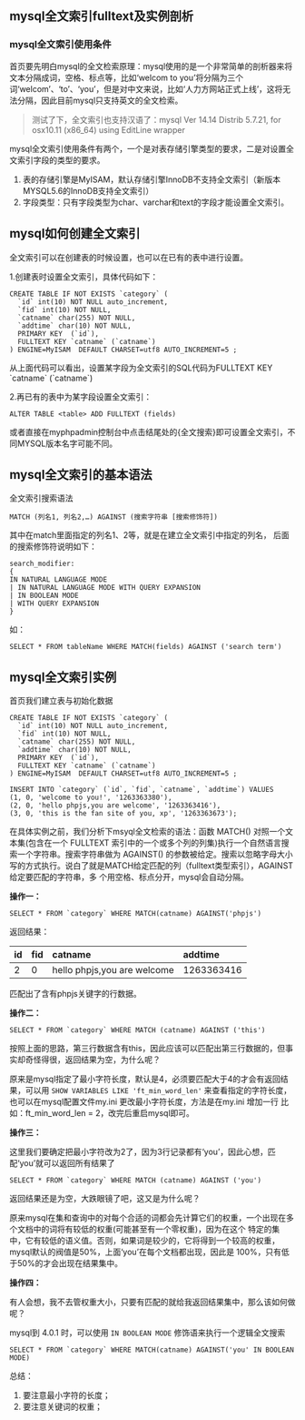 ## mysql全文索引fulltext及实例剖析

### mysql全文索引使用条件

首页要先明白mysql的全文检索原理：mysql使用的是一个非常简单的剖析器来将文本分隔成词，空格、标点等，比如‘welcom to you’将分隔为三个词‘welcom’、‘to’、‘you’，但是对中文来说，比如‘人力方网站正式上线’，这将无法分隔，因此目前mysql只支持英文的全文检索。

> 测试了下，全文索引也支持汉语了：mysql  Ver 14.14 Distrib 5.7.21, for osx10.11 \(x86\_64\) using  EditLine wrapper

mysql全文索引使用条件有两个，一个是对表存储引擎类型的要求，二是对设置全文索引字段的类型的要求。

1. 表的存储引擎是MyISAM，默认存储引擎InnoDB不支持全文索引（新版本MYSQL5.6的InnoDB支持全文索引）
2. 字段类型：只有字段类型为char、varchar和text的字段才能设置全文索引。

## mysql如何创建全文索引

全文索引可以在创建表的时候设置，也可以在已有的表中进行设置。

1.创建表时设置全文索引，具体代码如下：

    CREATE TABLE IF NOT EXISTS `category` (      
      `id` int(10) NOT NULL auto_increment,      
      `fid` int(10) NOT NULL,      
      `catname` char(255) NOT NULL,      
      `addtime` char(10) NOT NULL,      
      PRIMARY KEY  (`id`),      
      FULLTEXT KEY `catname` (`catname`)      
    ) ENGINE=MyISAM  DEFAULT CHARSET=utf8 AUTO_INCREMENT=5 ; 

从上面代码可以看出，设置某字段为全文索引的SQL代码为FULLTEXT KEY \`catname\` \(\`catname\`\)

2.再已有的表中为某字段设置全文索引：

```
ALTER TABLE <table> ADD FULLTEXT (fields)
```

或者直接在myphpadmin控制台中点击结尾处的{全文搜索}即可设置全文索引，不同MYSQL版本名字可能不同。

## mysql全文索引的基本语法

全文索引搜索语法

```
MATCH (列名1, 列名2,…) AGAINST (搜索字符串 [搜索修饰符])
```

其中在match里面指定的列名1、2等，就是在建立全文索引中指定的列名， 后面的搜索修饰符说明如下：

```
search_modifier:
{
IN NATURAL LANGUAGE MODE
| IN NATURAL LANGUAGE MODE WITH QUERY EXPANSION
| IN BOOLEAN MODE
| WITH QUERY EXPANSION
}
```

如：

```
SELECT * FROM tableName WHERE MATCH(fields) AGAINST ('search term')
```

## mysql全文索引实例

首页我们建立表与初始化数据

    CREATE TABLE IF NOT EXISTS `category` (      
      `id` int(10) NOT NULL auto_increment,      
      `fid` int(10) NOT NULL,      
      `catname` char(255) NOT NULL,      
      `addtime` char(10) NOT NULL,      
      PRIMARY KEY  (`id`),      
      FULLTEXT KEY `catname` (`catname`)      
    ) ENGINE=MyISAM  DEFAULT CHARSET=utf8 AUTO_INCREMENT=5 ;  
   
    INSERT INTO `category` (`id`, `fid`, `catname`, `addtime`) VALUES     
    (1, 0, 'welcome to you!', '1263363380'),      
    (2, 0, 'hello phpjs,you are welcome', '1263363416'),      
    (3, 0, 'this is the fan site of you, xp', '1263363673');

在具体实例之前，我们分析下msyql全文检索的语法：函数 MATCH\(\) 对照一个文本集\(包含在一个 FULLTEXT 索引中的一个或多个列的列集\)执行一个自然语言搜索一个字符串。搜索字符串做为 AGAINST\(\) 的参数被给定。搜索以忽略字母大小写的方式执行。说白了就是MATCH给定匹配的列（fulltext类型索引），AGAINST给定要匹配的字符串，多 个用空格、标点分开，mysql会自动分隔。

**操作一：**

    SELECT * FROM `category` WHERE MATCH(catname) AGAINST('phpjs')    

返回结果：

| id | fid | catname | addtime |
| :--- | :--- | :--- | :--- |
| 2 | 0 | hello phpjs,you are welcome | 1263363416 |

匹配出了含有phpjs关键字的行数据。

**操作二：**

    SELECT * FROM `category` WHERE MATCH (catname) AGAINST ('this')  

按照上面的思路，第三行数据含有this，因此应该可以匹配出第三行数据的，但事实却奇怪得很，返回结果为空，为什么呢？

原来是mysql指定了最小字符长度，默认是4，必须要匹配大于4的才会有返回结果，可以用 `SHOW VARIABLES LIKE 'ft_min_word_len'` 来查看指定的字符长度，也可以在mysql配置文件my.ini 更改最小字符长度，方法是在my.ini 增加一行 比如：ft\_min\_word\_len = 2，改完后重启mysql即可。

**操作三：**

这里我们要确定把最小字符改为2了，因为3行记录都有‘you’，因此心想，匹配‘you’就可以返回所有结果了

    SELECT * FROM `category` WHERE MATCH (catname) AGAINST ('you') 

返回结果还是为空，大跌眼镜了吧，这又是为什么呢？

原来mysql在集和查询中的对每个合适的词都会先计算它们的权重，一个出现在多个文档中的词将有较低的权重\(可能甚至有一个零权重\)，因为在这个 特定的集中，它有较低的语义值。否则，如果词是较少的，它将得到一个较高的权重，mysql默认的阀值是50%，上面‘you’在每个文档都出现，因此是 100%，只有低于50%的才会出现在结果集中。

**操作四：**

有人会想，我不去管权重大小，只要有匹配的就给我返回结果集中，那么该如何做呢？

mysql到 4.0.1 时，可以使用 `IN BOOLEAN MODE` 修饰语来执行一个逻辑全文搜索

    SELECT * FROM `category` WHERE MATCH(catname) AGAINST('you' IN BOOLEAN MODE) 

总结：

1. 要注意最小字符的长度；
2. 要注意关键词的权重；




